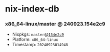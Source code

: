 # nix-index-db
### x86_64-linux/master @ 240923.154e2c9
- Nixpkgs: `master`@[`154e2c9`](https://github.com/NixOS/nixpkgs/commit/154e2c9da04847ca8090dde074b20d1aaae955c4)
- Platform: `x86_64-linux`
- Timestamp: `20240923014948`

